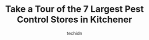 ---
layout: ampstory
image: https://i0.wp.com/www.auto.or.id/wp-content/uploads/2023/06/kubassek-pest-control-0-kitchener-1686323779.jpeg?resize=640,853
author: techidn
featured: false
description: Kitchener, Ontario, Canada is a haven for Pest Control enthusiasts, boasting an impressive array of 7 top-notch establishments. Whether youre a seasoned connoisseur or simply curious to exp
title: Take a Tour of the 7 Largest Pest Control Stores in Kitchener
cover:
   title: Take a Tour of the 7 Largest Pest Control Stores in Kitchener
   subtitle: AUTO.OR.ID
   background: https://www.auto.or.id/wp-content/uploads/2023/06/kubassek-pest-control-0-kitchener-1686323779.jpeg

pages: 
 - layout: thirds
   top: <h1>#1 Accord Pest Control</h1>
   bottom: "<p>Mr. Ashok provided a very valuable service with a great price! I had a bed bug problem and Ashok sprayed the house twice in 2 weeks and it totally worked! Im bed bug fre</p>"
   background: https://www.auto.or.id/wp-content/uploads/2023/06/kubassek-pest-control-1-kitchener-1686323781.jpeg
   backgroundblur: true
 - layout: thirds
   top: <h1>#2 Nurse Landscaping and Tech Design Inc</h1>
   bottom: "<p>400 Strasburg Rd #49, Kitchener, ON N2E 1B7, Canada</p>"
   background: https://www.auto.or.id/wp-content/uploads/2023/06/kubassek-pest-control-2-kitchener-1686323781.jpeg
   cta:
      link: https://www.auto.or.id/take-a-tour-of-the-7-largest-pest-control-stores-in-kitchener/
      text: Take a Tour of the 7 Largest Pest Control Stores in Kitchener
 - layout: thirds
   top: <h1>#3 Orkin Canada Pest Control</h1>
   bottom: "<p>250 Thompson Dr #10, Cambridge, ON N1T 2E3, Canada</p>"
   background: https://images.unsplash.com/photo-1592032857148-5658283bb67b?ixlib=rb-4.0.3&ixid=MnwxMjA3fDB8MHxwaG90by1wYWdlfHx8fGVufDB8fHx8&auto=format&fit=crop&w=640&h=853&q=80
   cta:
      link: https://www.auto.or.id/take-a-tour-of-the-7-largest-pest-control-stores-in-kitchener/
      text: Take a Tour of the 7 Largest Pest Control Stores in Kitchener
 - layout: thirds
   top: <h1>#4 Truly Nolen Pest Control</h1>
   bottom: "<p>180 Northfield Dr W #4, Waterloo, ON N2L 0C7, Canada</p>"
   background: https://images.unsplash.com/photo-1560282804-f99219ad8de3?ixlib=rb-4.0.3&ixid=MnwxMjA3fDB8MHxwaG90by1wYWdlfHx8fGVufDB8fHx8&auto=format&fit=crop&w=640&h=853&q=80
   cta:
      link: https://www.auto.or.id/take-a-tour-of-the-7-largest-pest-control-stores-in-kitchener/
      text: Take a Tour of the 7 Largest Pest Control Stores in Kitchener
 - layout: thirds
   top: <h1>#5 Kubassek Pest Control</h1>
   bottom: "<p>245 Bishop St S #1, Cambridge, ON N3H 5N2, Canada</p>"
   background: https://images.unsplash.com/photo-1594420307817-3b626ca9578a?ixlib=rb-4.0.3&ixid=MnwxMjA3fDB8MHxwaG90by1wYWdlfHx8fGVufDB8fHx8&auto=format&fit=crop&w=640&h=853&q=80
   cta:
      link: https://www.auto.or.id/take-a-tour-of-the-7-largest-pest-control-stores-in-kitchener/
      text: Take a Tour of the 7 Largest Pest Control Stores in Kitchener
 - layout: thirds
   top: <h1>#6 Sentinel Pest Control</h1>
   bottom: "<p>70 Dumart Pl #1, Kitchener, ON N2K 3C7, Canada</p>"
   background: https://images.unsplash.com/photo-1617814076367-b759c7d7e738?ixlib=rb-4.0.3&ixid=MnwxMjA3fDB8MHxwaG90by1wYWdlfHx8fGVufDB8fHx8&auto=format&fit=crop&w=640&h=853&q=80
   cta:
      link: https://www.auto.or.id/take-a-tour-of-the-7-largest-pest-control-stores-in-kitchener/
      text: Take a Tour of the 7 Largest Pest Control Stores in Kitchener
 - layout: thirds
   top: <h1>#7 Animal Relocators</h1>
   bottom: "<p>318 Pioneer Dr, Kitchener, ON N2P 1K6, Canada</p>"
   background: https://images.unsplash.com/photo-1614687153862-b0e115ebcef1?ixlib=rb-4.0.3&ixid=MnwxMjA3fDB8MHxwaG90by1wYWdlfHx8fGVufDB8fHx8&auto=format&fit=crop&w=640&h=853&q=80
   cta:
      link: https://www.auto.or.id/take-a-tour-of-the-7-largest-pest-control-stores-in-kitchener/
      text: Take a Tour of the 7 Largest Pest Control Stores in Kitchener
 - layout: thirds
   middle: Continue reading...
   background: https://images.unsplash.com/photo-1596639410348-8470f7fa9f84?ixlib=rb-4.0.3&ixid=MnwxMjA3fDB8MHxwaG90by1wYWdlfHx8fGVufDB8fHx8&auto=format&fit=crop&w=640&h=853&q=80
   cta:
      link: https://www.auto.or.id/take-a-tour-of-the-7-largest-pest-control-stores-in-kitchener/
      text: Take a Tour of the 7 Largest Pest Control Stores in Kitchener

---